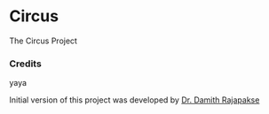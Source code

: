 # Circus
The Circus Project

### Credits
yaya

Initial version of this project was developed by [Dr. Damith Rajapakse](https://github.com/damithc)